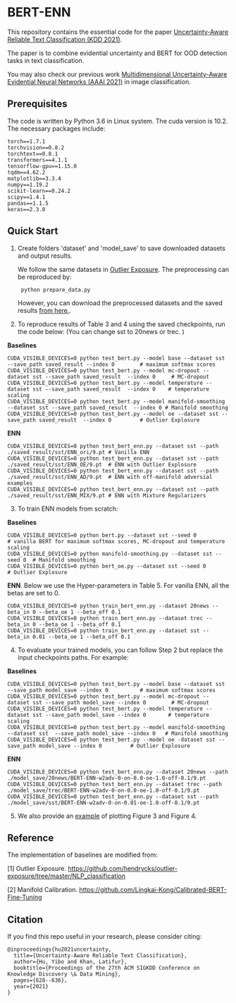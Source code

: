 # BERT-ENN

This repository contains the essential code for the paper [Uncertainty-Aware Reliable Text Classification (KDD 2021)](https://dl.acm.org/doi/10.1145/3447548.3467382).

The paper is to combine evidential uncertainty and BERT for OOD detection tasks in text classification.  

You may also check our previous work [Multidimensional Uncertainty-Aware Evidential Neural Networks (AAAI 2021)](https://github.com/snowood1/wenn) in image classification.

## Prerequisites
The code is written by Python 3.6 in Linux system. The cuda version is 10.2. 
The necessary packages include:

	torch==1.7.1 
	torchvision==0.8.2 
	torchtext==0.8.1
	transformers==4.1.1 
	tensorflow-gpu==1.15.0 
	tqdm==4.62.2 
	matplotlib==3.3.4 
	numpy==1.19.2 
	scikit-learn==0.24.2
	scipy==1.4.1 
	pandas==1.1.5 
	keras==2.3.0 

## Quick Start

1. Create folders 'dataset' and 'model_save' to save downloaded datasets and output results.
	
	We follow the same datasets in [Outlier Exposure](https://github.com/hendrycks/outlier-exposure/tree/master/NLP_classification). 
	The preprocessing can be reproduced by: 
	
		python prepare_data.py

	However, you can download the preprocessed datasets and the saved results [from here.](https://drive.google.com/drive/folders/1qAoUzQqo-Ys51LFgzvJpAH3fvLP4hhgM?usp=sharing).

2.  To reproduce results of Table 3 and 4 using the saved checkpoints, run the code below: (You can change sst to 20news or trec.  )

 **Baselines**
	
	CUDA_VISIBLE_DEVICES=0 python test_bert.py --model base --dataset sst --save_path saved_result --index 0		# maximum softmax scores
	CUDA_VISIBLE_DEVICES=0 python test_bert.py --model mc-dropout --dataset sst --save_path saved_result  --index 0		# MC-dropout
	CUDA_VISIBLE_DEVICES=0 python test_bert.py --model temperature --dataset sst --save_path saved_result  --index 0	# temperature scaling
	CUDA_VISIBLE_DEVICES=0 python test_bert.py --model manifold-smoothing --dataset sst --save_path saved_result  --index 0	# Manifold smoothing
	CUDA_VISIBLE_DEVICES=0 python test_bert.py --model oe --dataset sst --save_path saved_result  --index 0			# Outlier Explosure
	
	
 **ENN**
	
	CUDA_VISIBLE_DEVICES=0 python test_bert_enn.py --dataset sst --path ./saved_result/sst/ENN_ori/9.pt	# Vanilla ENN
	CUDA_VISIBLE_DEVICES=0 python test_bert_enn.py --dataset sst --path ./saved_result/sst/ENN_OE/9.pt	# ENN with Outlier Explosure
	CUDA_VISIBLE_DEVICES=0 python test_bert_enn.py --dataset sst --path ./saved_result/sst/ENN_AD/9.pt	# ENN with off-manifold adversial examples
	CUDA_VISIBLE_DEVICES=0 python test_bert_enn.py --dataset sst --path ./saved_result/sst/ENN_MIX/9.pt	# ENN with Mixture Regularizers
	


3.  To train ENN models from scratch:

**Baselines**
	
	CUDA_VISIBLE_DEVICES=0 python bert.py --dataset sst --seed 0			# vanilla BERT for maximum softmax scores, MC-dropout and temperature scaling
	CUDA_VISIBLE_DEVICES=0 python manifold-smoothing.py --dataset sst --seed 0 	# Manifold smoothing
	CUDA_VISIBLE_DEVICES=0 python bert_oe.py --dataset sst --seed 0			# Outlier Explosure
	
	
 **ENN**.  Below we use the Hyper-parameters in Table 5. For vanilla ENN, all the betas are set to 0.
 
 	CUDA_VISIBLE_DEVICES=0 python train_bert_enn.py --dataset 20news --beta_in 0 --beta_oe 1 --beta_off 0.1
	CUDA_VISIBLE_DEVICES=0 python train_bert_enn.py --dataset trec --beta_in 0 --beta_oe 1 --beta_off 0.1
	CUDA_VISIBLE_DEVICES=0 python train_bert_enn.py --dataset sst --beta_in 0.01 --beta_oe 1 --beta_off 0.1


4.  To evaluate your trained models, you can follow Step 2 but replace the input checkpoints paths. For example:

**Baselines**
	
	CUDA_VISIBLE_DEVICES=0 python test_bert.py --model base --dataset sst --save_path model_save --index 0			# maximum softmax scores
	CUDA_VISIBLE_DEVICES=0 python test_bert.py --model mc-dropout --dataset sst --save_path model_save --index 0		# MC-dropout
	CUDA_VISIBLE_DEVICES=0 python test_bert.py --model temperature --dataset sst --save_path model_save --index 0		# temperature scaling
	CUDA_VISIBLE_DEVICES=0 python test_bert.py --model manifold-smoothing --dataset sst  --save_path model_save --index 0 	# Manifold smoothing
	CUDA_VISIBLE_DEVICES=0 python test_bert.py --model oe -dataset sst --save_path model_save --index 0			# Outlier Explosure
	
	
 **ENN**
 
 	CUDA_VISIBLE_DEVICES=0 python test_bert_enn.py --dataset 20news --path ./model_save/20news/BERT-ENN-w2adv-0-on-0.0-oe-1.0-off-0.1/9.pt
	CUDA_VISIBLE_DEVICES=0 python test_bert_enn.py --dataset trec --path ./model_save/trec/BERT-ENN-w2adv-0-on-0.0-oe-1.0-off-0.1/9.pt
	CUDA_VISIBLE_DEVICES=0 python test_bert_enn.py --dataset sst --path ./model_save/sst/BERT-ENN-w2adv-0-on-0.01-oe-1.0-off-0.1/9.pt
	

5. We also provide an [example](https://github.com/snowood1/BERT-ENN/blob/main/demo%20result%20figures-final.ipynb) of plotting Figure 3 and Figure 4.
	

## Reference

The implementation of baselines are modified from:

[1] Outlier Exposure. https://github.com/hendrycks/outlier-exposure/tree/master/NLP_classification

[2] Manifold Calibration. https://github.com/Lingkai-Kong/Calibrated-BERT-Fine-Tuning




## Citation

If you find this repo useful in your research, please consider citing:

	@inproceedings{hu2021uncertainty,
	  title={Uncertainty-Aware Reliable Text Classification},
	  author={Hu, Yibo and Khan, Latifur},
	  booktitle={Proceedings of the 27th ACM SIGKDD Conference on Knowledge Discovery \& Data Mining},
	  pages={628--636},
	  year={2021}
	}
